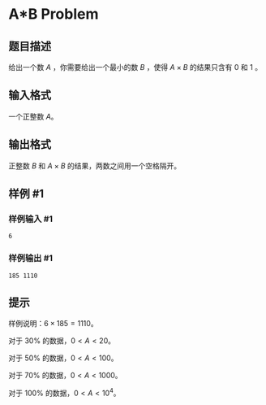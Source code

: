 # A*B Problem

## 题目描述

给出一个数 $A$ ，你需要给出一个最小的数 $B$ ，使得 $A\times B$ 的结果只含有 $0$ 和 $1$ 。

## 输入格式

一个正整数 $A$。

## 输出格式

正整数 $B$ 和 $A\times B$ 的结果，两数之间用一个空格隔开。

## 样例 #1

### 样例输入 #1
```
6
```

### 样例输出 #1

```
185 1110
```

## 提示

样例说明：$6\times 185=1110$。

对于 $30\%$ 的数据，$0<A<20$。

对于 $50\%$ 的数据，$0<A<100$。

对于 $70\%$ 的数据，$0<A<1000$。

对于 $100\%$ 的数据，$0<A<10^4$。

